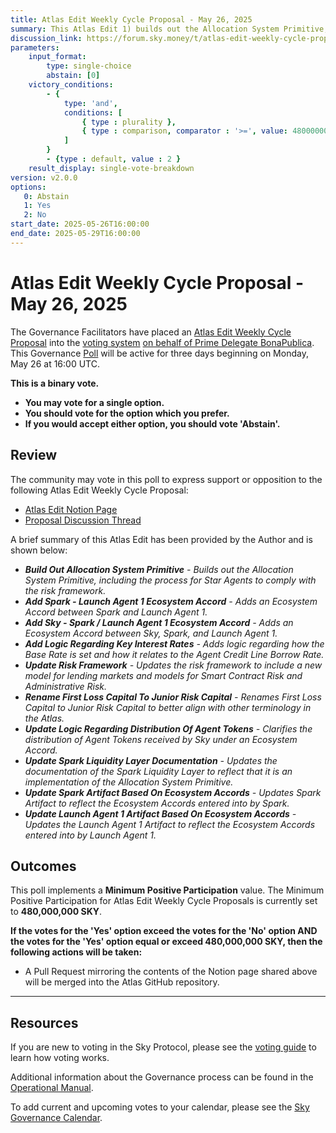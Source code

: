 ```yaml
---
title: Atlas Edit Weekly Cycle Proposal - May 26, 2025
summary: This Atlas Edit 1) builds out the Allocation System Primitive, 2) adds Spark-Launch Agent 1 Ecosystem Accord, 3) adds Sky-Spark-Launch Agent 1 Ecosystem Accord, 4) adds logic regarding key interest rates, 5) updates Risk Framework, 6) renames First Loss Capital To Junior Risk Capital, 7) updates logic regarding distribution of Agent Tokens, 8) updates Spark Liquidity Layer documentation, 9) updates Spark Artifact based on Ecosystem Accords, 10) updates Launch Agent 1 Artifact based on Ecosystem Accords.
discussion_link: https://forum.sky.money/t/atlas-edit-weekly-cycle-proposal-week-of-2025-05-26/26454/
parameters:
    input_format:
        type: single-choice
        abstain: [0]
    victory_conditions:
        - {
            type: 'and',
            conditions: [
                { type : plurality },
                { type : comparison, comparator : '>=', value: 480000000 }
            ]
        }
        - {type : default, value : 2 }
    result_display: single-vote-breakdown
version: v2.0.0
options:
   0: Abstain
   1: Yes
   2: No
start_date: 2025-05-26T16:00:00
end_date: 2025-05-29T16:00:00
---
```


# Atlas Edit Weekly Cycle Proposal - May 26, 2025

The Governance Facilitators have placed an [Atlas Edit Weekly Cycle Proposal](https://sky-atlas.powerhouse.io/#A.1.9.2_Atlas_Edit_Weekly_Cycle-4a8ad9ad-5c5d-4994-9b46-f04c0e61ce59|0db30308) into the [voting system](https://vote.sky.money/polling) [on behalf of Prime Delegate BonaPublica](https://forum.sky.money/t/atlas-edit-weekly-cycle-proposal-week-of-2025-05-26/26454/2). This Governance [Poll](https://sky-atlas.powerhouse.io/#A.1.9.2_Atlas_Edit_Weekly_Cycle-4a8ad9ad-5c5d-4994-9b46-f04c0e61ce59%7C0db30308) will be active for three days beginning on Monday, May 26 at 16:00 UTC.

**This is a binary vote.**

- **You may vote for a single option.**
- **You should vote for the option which you prefer.**
- **If you would accept either option, you should vote 'Abstain'.**

## Review

The community may vote in this poll to express support or opposition to the following Atlas Edit Weekly Cycle Proposal:

- [Atlas Edit Notion Page](https://www.notion.so/Public-Atlas-Edit-Weekly-Proposal-For-SPK-Launch-Week-of-2025-05-26-1fdf2ff08d73802c804adcf401e7d66f?pvs=21)
- [Proposal Discussion Thread](https://forum.sky.money/t/atlas-edit-weekly-cycle-proposal-week-of-2025-05-26/26454)

A brief summary of this Atlas Edit has been provided by the Author and is shown below:

- _**Build Out Allocation System Primitive** - Builds out the Allocation System Primitive, including the process for Star Agents to comply with the risk framework._
- _**Add Spark - Launch Agent 1 Ecosystem Accord** - Adds an Ecosystem Accord between Spark and Launch Agent 1._
- _**Add Sky - Spark / Launch Agent 1 Ecosystem Accord** - Adds an Ecosystem Accord between Sky, Spark, and Launch Agent 1._
- _**Add Logic Regarding Key Interest Rates** - Adds logic regarding how the Base Rate is set and how it relates to the Agent Credit Line Borrow Rate._
- _**Update Risk Framework** - Updates the risk framework to include a new model for lending markets and models for Smart Contract Risk and Administrative Risk._
- _**Rename First Loss Capital To Junior Risk Capital** - Renames First Loss Capital to Junior Risk Capital to better align with other terminology in the Atlas._
- _**Update Logic Regarding Distribution Of Agent Tokens** - Clarifies the distribution of Agent Tokens received by Sky under an Ecosystem Accord._
- _**Update Spark Liquidity Layer Documentation** - Updates the documentation of the Spark Liquidity Layer to reflect that it is an implementation of the Allocation System Primitive._
- _**Update Spark Artifact Based On Ecosystem Accords** - Updates Spark Artifact to reflect the Ecosystem Accords entered into by Spark._
- _**Update Launch Agent 1 Artifact Based On Ecosystem Accords** - Updates the Launch Agent 1 Artifact to reflect the Ecosystem Accords entered into by Launch Agent 1._

## Outcomes

This poll implements a **Minimum Positive Participation** value. The Minimum Positive Participation for Atlas Edit Weekly Cycle Proposals is currently set to **480,000,000 SKY**.

**If the votes for the 'Yes' option exceed the votes for the 'No' option AND the votes for the 'Yes' option equal or exceed 480,000,000 SKY, then the following actions will be taken:**

- A Pull Request mirroring the contents of the Notion page shared above will be merged into the Atlas GitHub repository.

---

## Resources

If you are new to voting in the Sky Protocol, please see the [voting guide](https://manual.makerdao.com/governance/voting-in-makerdao/on-chain-governance) to learn how voting works.

Additional information about the Governance process can be found in the [Operational Manual](https://manual.makerdao.com).

To add current and upcoming votes to your calendar, please see the [Sky Governance Calendar](https://manual.makerdao.com/makerdao/calendars/governance-calendar).